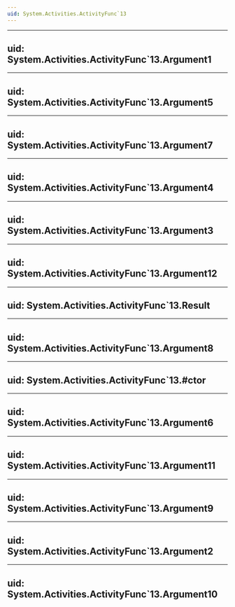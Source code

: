 ```yaml
---
uid: System.Activities.ActivityFunc`13
---
```


---
uid: System.Activities.ActivityFunc`13.Argument1
---

---
uid: System.Activities.ActivityFunc`13.Argument5
---

---
uid: System.Activities.ActivityFunc`13.Argument7
---

---
uid: System.Activities.ActivityFunc`13.Argument4
---

---
uid: System.Activities.ActivityFunc`13.Argument3
---

---
uid: System.Activities.ActivityFunc`13.Argument12
---

---
uid: System.Activities.ActivityFunc`13.Result
---

---
uid: System.Activities.ActivityFunc`13.Argument8
---

---
uid: System.Activities.ActivityFunc`13.#ctor
---

---
uid: System.Activities.ActivityFunc`13.Argument6
---

---
uid: System.Activities.ActivityFunc`13.Argument11
---

---
uid: System.Activities.ActivityFunc`13.Argument9
---

---
uid: System.Activities.ActivityFunc`13.Argument2
---

---
uid: System.Activities.ActivityFunc`13.Argument10
---
